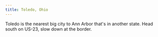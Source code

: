 ```yaml
---
title: Toledo, Ohio
---
```

Toledo is the nearest big city to Ann Arbor
that's in another state. Head south on US-23,
slow down at the border.
